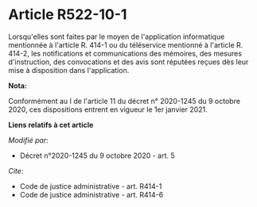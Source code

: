 # Article R522-10-1

Lorsqu'elles sont faites par le moyen de l'application informatique mentionnée à l'article R. 414-1 ou du téléservice
mentionné à l'article R. 414-2, les notifications et communications des mémoires, des mesures d'instruction, des convocations
et des avis sont réputées reçues dès leur mise à disposition dans l'application.

**Nota:**

Conformément au I de l'article 11 du décret n° 2020-1245 du 9 octobre 2020, ces dispositions entrent en vigueur le 1er
janvier 2021.

**Liens relatifs à cet article**

_Modifié par_:

  - Décret n°2020-1245 du 9 octobre 2020 - art. 5

_Cite_:

  - Code de justice administrative - art. R414-1
  - Code de justice administrative - art. R414-6

